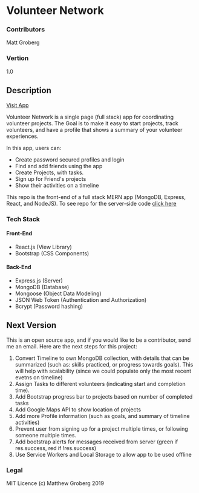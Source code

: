 # Volunteer Network

### Contributors
Matt Groberg

### Vertion
1.0

## Description

[Visit App](https://volunteer-network.herokuapp.com/)

Volunteer Network is a single page (full stack) app for coordinating volunteer projects. The Goal is to make it easy to start projects, track volunteers, and have a profile that shows a summary of your volunteer experiences. 

In this app, users can:
* Create password secured profiles and login
* Find and add friends using the app
* Create Projects, with tasks.
* Sign up for Friend's projects
* Show their activities on a timeline


This repo is the front-end of a full stack MERN app (MongoDB, Express, React, and NodeJS). To see repo for the server-side code [click here](https://github.com/grobergm/vol-api)

### Tech Stack

#### Front-End
* React.js (View Library)
* Bootstrap (CSS Components)

#### Back-End
* Express.js (Server)
* MongoDB (Database)
* Mongoose (Object Data Modeling)
* JSON Web Token (Authentication and Authorization)
* Bcrypt (Password hashing)

## Next Version
This is an open source app, and if you would like to be a contributor, send me an email. Here are the next steps for this project:

1. Convert Timeline to own MongoDB collection, with details that can be summarized (such as: skills practiced, or progress towards goals). This will help with scalability (since we could populate only the most recent evetns on timeline)
2. Assign Tasks to different volunteers (indicating start and completion time).
3. Add Bootstrap progress bar to projects based on number of completed tasks
4. Add Google Maps API to show location of projects
5. Add more Profile information (such as goals, and summary of timeline activities)
6. Prevent user from signing up for a project multiple times, or following someone multiple times.
7. Add bootstrap alerts for messages received from server (green if res.success, red if !res.success)
8. Use Service Workers and Local Storage to allow app to be used offline


### Legal
MIT Licence (c) Matthew Groberg 2019

